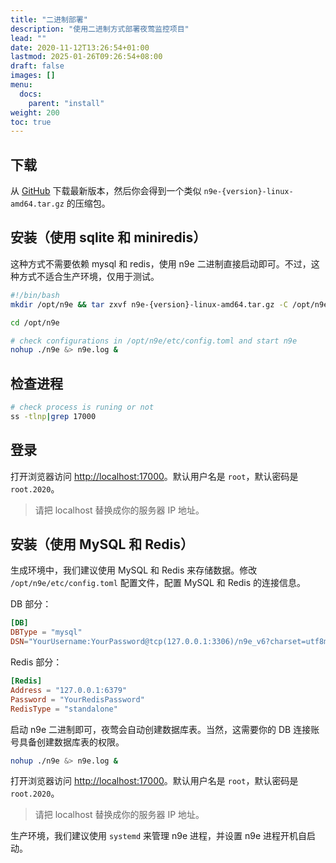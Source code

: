 ```yaml
---
title: "二进制部署"
description: "使用二进制方式部署夜莺监控项目"
lead: ""
date: 2020-11-12T13:26:54+01:00
lastmod: 2025-01-26T09:26:54+08:00
draft: false
images: []
menu:
  docs:
    parent: "install"
weight: 200
toc: true
---
```


## 下载

从 [GitHub](https://github.com/ccfos/nightingale/releases) 下载最新版本，然后你会得到一个类似 `n9e-{version}-linux-amd64.tar.gz` 的压缩包。

## 安装（使用 sqlite 和 miniredis）

这种方式不需要依赖 mysql 和 redis，使用 n9e 二进制直接启动即可。不过，这种方式不适合生产环境，仅用于测试。

```bash
#!/bin/bash
mkdir /opt/n9e && tar zxvf n9e-{version}-linux-amd64.tar.gz -C /opt/n9e

cd /opt/n9e

# check configurations in /opt/n9e/etc/config.toml and start n9e
nohup ./n9e &> n9e.log &
```

## 检查进程

```bash
# check process is runing or not
ss -tlnp|grep 17000
```

## 登录

打开浏览器访问 [http://localhost:17000](http://localhost:17000)。默认用户名是 `root`，默认密码是 `root.2020`。

> 请把 localhost 替换成你的服务器 IP 地址。

## 安装（使用 MySQL 和 Redis）

生成环境中，我们建议使用 MySQL 和 Redis 来存储数据。修改 `/opt/n9e/etc/config.toml` 配置文件，配置 MySQL 和 Redis 的连接信息。

DB 部分：

```toml
[DB]
DBType = "mysql"
DSN="YourUsername:YourPassword@tcp(127.0.0.1:3306)/n9e_v6?charset=utf8mb4&parseTime=True&loc=Local"
```

Redis 部分：

```toml
[Redis]
Address = "127.0.0.1:6379"
Password = "YourRedisPassword"
RedisType = "standalone"
```

启动 n9e 二进制即可，夜莺会自动创建数据库表。当然，这需要你的 DB 连接账号具备创建数据库表的权限。

```bash
nohup ./n9e &> n9e.log &
```

打开浏览器访问 [http://localhost:17000](http://localhost:17000)。默认用户名是 `root`，默认密码是 `root.2020`。

> 请把 localhost 替换成你的服务器 IP 地址。

生产环境，我们建议使用 `systemd` 来管理 n9e 进程，并设置 n9e 进程开机自启动。
